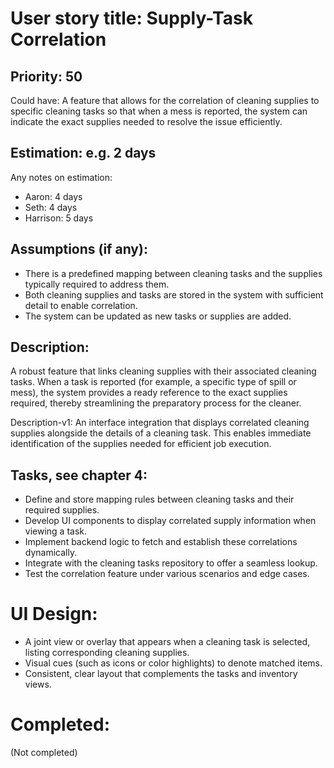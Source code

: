 # User story title: Supply-Task Correlation

## Priority: 50
Could have:
A feature that allows for the correlation of cleaning supplies to specific cleaning tasks so that when a mess is reported, the system can indicate the exact supplies needed to resolve the issue efficiently.

## Estimation: e.g. 2 days
Any notes on estimation:
* Aaron: 4 days
* Seth: 4 days
* Harrison: 5 days

## Assumptions (if any):
- There is a predefined mapping between cleaning tasks and the supplies typically required to address them.
- Both cleaning supplies and tasks are stored in the system with sufficient detail to enable correlation.
- The system can be updated as new tasks or supplies are added.

## Description:
A robust feature that links cleaning supplies with their associated cleaning tasks. When a task is reported (for example, a specific type of spill or mess), the system provides a ready reference to the exact supplies required, thereby streamlining the preparatory process for the cleaner.

Description-v1:
An interface integration that displays correlated cleaning supplies alongside the details of a cleaning task. This enables immediate identification of the supplies needed for efficient job execution.

## Tasks, see chapter 4:
- Define and store mapping rules between cleaning tasks and their required supplies.
- Develop UI components to display correlated supply information when viewing a task.
- Implement backend logic to fetch and establish these correlations dynamically.
- Integrate with the cleaning tasks repository to offer a seamless lookup.
- Test the correlation feature under various scenarios and edge cases.

# UI Design:
- A joint view or overlay that appears when a cleaning task is selected, listing corresponding cleaning supplies.
- Visual cues (such as icons or color highlights) to denote matched items.
- Consistent, clear layout that complements the tasks and inventory views.

# Completed:
(Not completed)
